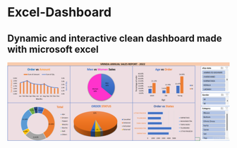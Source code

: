 # Excel-Dashboard
<h2>Dynamic and interactive clean dashboard made with microsoft excel</h2>
<img src="https://github.com/kushal-exe/Excel-Dashboard/blob/main/vrindasalesdashboard.png"> </img>
